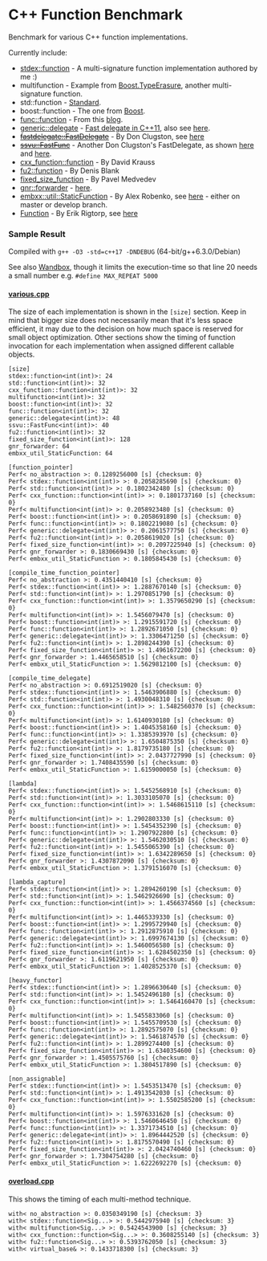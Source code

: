 C++ Function Benchmark
======================

Benchmark for various C++ function implementations.

Currently include:
- [stdex::function](stdex.hpp) - A multi-signature function implementation authored by me :)
- multifunction - Example from [Boost.TypeErasure](http://www.boost.org/doc/html/boost_typeerasure/examples.html#boost_typeerasure.examples.multifunction), another multi-signature function.
- std::function - [Standard](http://en.cppreference.com/w/cpp/utility/functional/function).
- boost::function - The one from [Boost](http://www.boost.org/doc/libs/1_55_0/doc/html/function.html).
- [func::function](function.h) - From this [blog](http://probablydance.com/2013/01/13/a-faster-implementation-of-stdfunction/).
- [generic::delegate](delegate.hpp) - [Fast delegate in C++11](http://codereview.stackexchange.com/questions/14730/impossibly-fast-delegate-in-c11), also see [here](https://github.com/user1095108/generic).
- [~~fastdelegate::FastDelegate~~](clugston_styled/FastDelegate.h) - By Don Clugston, see [here](https://www.codeproject.com/Articles/7150/Member-Function-Pointers-and-the-Fastest-Possible)
- [~~ssvu::FastFunc~~](clugston_styled/FastFunc.hpp) - Another Don Clugston's FastDelegate, as shown [here](https://gist.github.com/SuperV1234/6462221) and [here](https://groups.google.com/a/isocpp.org/forum/#!topic/std-discussion/QgvHF7YMi3o).
- [cxx_function::function](https://github.com/potswa/cxx_function) - By David Krauss
- [fu2::function](http://naios.github.io/function2/) - By Denis Blank
- [fixed_size_function](https://github.com/pmed/fixed_size_function) - By Pavel Medvedev
- [gnr::forwarder](forwarder.hpp) - [here](https://github.com/user1095108/generic).
- [embxx::util::StaticFunction](StaticFunction.h) - By Alex Robenko, see [here](https://github.com/arobenko/embxx) - either on master or develop branch.
- [Function](Function.h) - By Erik Rigtorp, see [here](https://github.com/rigtorp/Function)

### Sample Result
Compiled with `g++ -O3 -std=c++17 -DNDEBUG` (64-bit/g++6.3.0/Debian)

See also [Wandbox](https://wandbox.org/permlink/joY05JLnAuipFJDm), though it limits the execution-time so that line 20 needs a small number e.g. `#define MAX_REPEAT 5000`

#### [various.cpp](various.cpp)
The size of each implementation is shown in the `[size]` section.
Keep in mind that bigger size does not necessarily mean that it's less space efficient, it may due to the decision on how much space is reserved for small object optimization.
Other sections show the timing of function invocation for each implementation when assigned different callable objects.
```
[size]
stdex::function<int(int)>: 24
std::function<int(int)>: 32
cxx_function::function<int(int)>: 32
multifunction<int(int)>: 32
boost::function<int(int)>: 32
func::function<int(int)>: 32
generic::delegate<int(int)>: 48
ssvu::FastFunc<int(int)>: 40
fu2::function<int(int)>: 32
fixed_size_function<int(int)>: 128
gnr_forwarder: 64
embxx_util_StaticFunction: 64

[function_pointer]
Perf< no_abstraction >: 0.1289256000 [s] {checksum: 0}
Perf< stdex::function<int(int)> >: 0.2058285690 [s] {checksum: 0}
Perf< std::function<int(int)> >: 0.1802342480 [s] {checksum: 0}
Perf< cxx_function::function<int(int)> >: 0.1801737160 [s] {checksum: 0}
Perf< multifunction<int(int)> >: 0.2058923480 [s] {checksum: 0}
Perf< boost::function<int(int)> >: 0.2058691890 [s] {checksum: 0}
Perf< func::function<int(int)> >: 0.1802219080 [s] {checksum: 0}
Perf< generic::delegate<int(int)> >: 0.2061577750 [s] {checksum: 0}
Perf< fu2::function<int(int)> >: 0.2058619020 [s] {checksum: 0}
Perf< fixed_size_function<int(int)> >: 0.2097225940 [s] {checksum: 0}
Perf< gnr_forwarder >: 0.1830669430 [s] {checksum: 0}
Perf< embxx_util_StaticFunction >: 0.1805845430 [s] {checksum: 0}

[compile_time_function_pointer]
Perf< no_abstraction >: 0.4351440410 [s] {checksum: 0}
Perf< stdex::function<int(int)> >: 1.2887670140 [s] {checksum: 0}
Perf< std::function<int(int)> >: 1.2970851790 [s] {checksum: 0}
Perf< cxx_function::function<int(int)> >: 1.3579650290 [s] {checksum: 0}
Perf< multifunction<int(int)> >: 1.5456079470 [s] {checksum: 0}
Perf< boost::function<int(int)> >: 1.2915591720 [s] {checksum: 0}
Perf< func::function<int(int)> >: 1.2892671050 [s] {checksum: 0}
Perf< generic::delegate<int(int)> >: 1.3306471250 [s] {checksum: 0}
Perf< fu2::function<int(int)> >: 1.2898244390 [s] {checksum: 0}
Perf< fixed_size_function<int(int)> >: 1.4961672200 [s] {checksum: 0}
Perf< gnr_forwarder >: 1.4465658510 [s] {checksum: 0}
Perf< embxx_util_StaticFunction >: 1.5629812100 [s] {checksum: 0}

[compile_time_delegate]
Perf< no_abstraction >: 0.6912519020 [s] {checksum: 0}
Perf< stdex::function<int(int)> >: 1.5463906880 [s] {checksum: 0}
Perf< std::function<int(int)> >: 1.4930048310 [s] {checksum: 0}
Perf< cxx_function::function<int(int)> >: 1.5482560370 [s] {checksum: 0}
Perf< multifunction<int(int)> >: 1.6140930180 [s] {checksum: 0}
Perf< boost::function<int(int)> >: 1.4045358160 [s] {checksum: 0}
Perf< func::function<int(int)> >: 1.3385393970 [s] {checksum: 0}
Perf< generic::delegate<int(int)> >: 1.6504875350 [s] {checksum: 0}
Perf< fu2::function<int(int)> >: 1.8179735180 [s] {checksum: 0}
Perf< fixed_size_function<int(int)> >: 2.0437727990 [s] {checksum: 0}
Perf< gnr_forwarder >: 1.7408435590 [s] {checksum: 0}
Perf< embxx_util_StaticFunction >: 1.6159000050 [s] {checksum: 0}

[lambda]
Perf< stdex::function<int(int)> >: 1.5452568910 [s] {checksum: 0}
Perf< std::function<int(int)> >: 1.3033105070 [s] {checksum: 0}
Perf< cxx_function::function<int(int)> >: 1.5468615110 [s] {checksum: 0}
Perf< multifunction<int(int)> >: 1.2902803330 [s] {checksum: 0}
Perf< boost::function<int(int)> >: 1.5454352390 [s] {checksum: 0}
Perf< func::function<int(int)> >: 1.2907922800 [s] {checksum: 0}
Perf< generic::delegate<int(int)> >: 1.5462030510 [s] {checksum: 0}
Perf< fu2::function<int(int)> >: 1.5455065390 [s] {checksum: 0}
Perf< fixed_size_function<int(int)> >: 1.6342289650 [s] {checksum: 0}
Perf< gnr_forwarder >: 1.4307872090 [s] {checksum: 0}
Perf< embxx_util_StaticFunction >: 1.3791516070 [s] {checksum: 0}

[lambda_capture]
Perf< stdex::function<int(int)> >: 1.2894260190 [s] {checksum: 0}
Perf< std::function<int(int)> >: 1.5462926690 [s] {checksum: 0}
Perf< cxx_function::function<int(int)> >: 1.4566374560 [s] {checksum: 0}
Perf< multifunction<int(int)> >: 1.4465339330 [s] {checksum: 0}
Perf< boost::function<int(int)> >: 1.2995729940 [s] {checksum: 0}
Perf< func::function<int(int)> >: 1.2912875910 [s] {checksum: 0}
Perf< generic::delegate<int(int)> >: 1.6997674130 [s] {checksum: 0}
Perf< fu2::function<int(int)> >: 1.5460056580 [s] {checksum: 0}
Perf< fixed_size_function<int(int)> >: 1.6284502350 [s] {checksum: 0}
Perf< gnr_forwarder >: 1.6119621950 [s] {checksum: 0}
Perf< embxx_util_StaticFunction >: 1.4028525370 [s] {checksum: 0}

[heavy_functor]
Perf< stdex::function<int(int)> >: 1.2896630640 [s] {checksum: 0}
Perf< std::function<int(int)> >: 1.5452496180 [s] {checksum: 0}
Perf< cxx_function::function<int(int)> >: 1.5464160470 [s] {checksum: 0}
Perf< multifunction<int(int)> >: 1.5455833060 [s] {checksum: 0}
Perf< boost::function<int(int)> >: 1.5455709530 [s] {checksum: 0}
Perf< func::function<int(int)> >: 1.2892575070 [s] {checksum: 0}
Perf< generic::delegate<int(int)> >: 1.5461874570 [s] {checksum: 0}
Perf< fu2::function<int(int)> >: 1.2899274400 [s] {checksum: 0}
Perf< fixed_size_function<int(int)> >: 1.6340354600 [s] {checksum: 0}
Perf< gnr_forwarder >: 1.4505575760 [s] {checksum: 0}
Perf< embxx_util_StaticFunction >: 1.3804517890 [s] {checksum: 0}

[non_assignable]
Perf< stdex::function<int(int)> >: 1.5453513470 [s] {checksum: 0}
Perf< std::function<int(int)> >: 1.4913542030 [s] {checksum: 0}
Perf< cxx_function::function<int(int)> >: 1.5502585200 [s] {checksum: 0}
Perf< multifunction<int(int)> >: 1.5976331620 [s] {checksum: 0}
Perf< boost::function<int(int)> >: 1.5460646450 [s] {checksum: 0}
Perf< func::function<int(int)> >: 1.3371734510 [s] {checksum: 0}
Perf< generic::delegate<int(int)> >: 1.8964442520 [s] {checksum: 0}
Perf< fu2::function<int(int)> >: 1.8175570490 [s] {checksum: 0}
Perf< fixed_size_function<int(int)> >: 2.0424740460 [s] {checksum: 0}
Perf< gnr_forwarder >: 1.7304754280 [s] {checksum: 0}
Perf< embxx_util_StaticFunction >: 1.6222692270 [s] {checksum: 0}
```

#### [overload.cpp](overload.cpp)
This shows the timing of each multi-method technique.
```
with< no_abstraction >: 0.0350349190 [s] {checksum: 3}
with< stdex::function<Sig...> >: 0.5442975940 [s] {checksum: 3}
with< multifunction<Sig...> >: 0.5424543900 [s] {checksum: 3}
with< cxx_function::function<Sig...> >: 0.3608255140 [s] {checksum: 3}
with< fu2::function<Sig...> >: 0.5393762050 [s] {checksum: 3}
with< virtual_base& >: 0.1433718300 [s] {checksum: 3}
```
